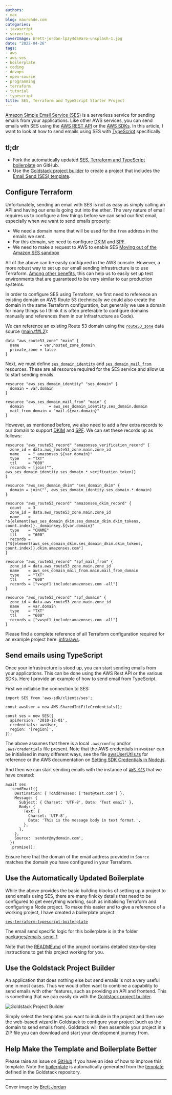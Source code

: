```yaml
---
authors:
- max
blog: maxrohde.com
categories:
- javascript
- serverless
coverImage: brett-jordan-lpzy4da9aro-unsplash-1.jpg
date: "2022-04-26"
tags:
- aws
- aws-ses
- boilerplate
- coding
- devops
- open-source
- programming
- terraform
- tutorial
- typescript
title: SES, Terraform and TypeScript Starter Project
---
```


[Amazon Simple Email Service (SES)](https://aws.amazon.com/ses/) is a serverless service for sending emails from your applications. Like other AWS services, you can send emails with SES using the [AWS REST API](https://docs.aws.amazon.com/apigateway/latest/developerguide/apigateway-rest-api.html) or the [AWS SDKs](https://aws.amazon.com/tools/). In this article, I want to look at how to send emails using SES with [TypeScript](https://www.typescriptlang.org/) specifically.

## tl;dr

- Fork the automatically updated [SES, Terraform and TypeScript boilerplate](https://github.com/goldstack/ses-terraform-typescript-boilerplate) on GitHub.
- Use the [Goldstack project builder](https://goldstack.party/build) to create a project that includes the [Email Send (SES) template](https://goldstack.party/templates/ses).

## Configure Terraform

Unfortunately, sending an email with SES is not as easy as simply calling an API and having our emails going out into the ether. The very nature of email requires us to configure a few things before we can send our first email, especially when we want to send emails properly:

- We need a domain name that will be used for the `from` address in the emails we sent.
- For this domain, we need to configure [DKIM](https://en.wikipedia.org/wiki/DomainKeys_Identified_Mail) and [SPF](https://en.wikipedia.org/wiki/Sender_Policy_Framework).
- We need to make a request to AWS to enable SES [Moving out of the Amazon SES sandbox](https://docs.aws.amazon.com/ses/latest/dg/request-production-access.html)

All of the above can be easily configured in the AWS console. However, a more robust way to set up our email sending infrastructure is to use Terraform. [Among other benefits](https://poddardiksha.wordpress.com/2021/08/09/introduction-to-infrastructure-as-code-with-terraform-and-how-to-configure-terraform-server/), this can help us to easily set up test environments that are guaranteed to be very similar to our production systems.

In order to configure SES using Terraform, we first need to reference an existing domain on AWS Route 53 (technically we could also create the domain in the same Terraform configuration, but generally we use a domain for many things so I think it is often preferable to configure domains manually and references them in our Infrastructure as Code).

We can reference an existing Route 53 domain using the [`route53_zone`](https://registry.terraform.io/providers/hashicorp/aws/latest/docs/data-sources/route53_zone) data source ([main.tf#L2](https://github.com/goldstack/ses-terraform-typescript-boilerplate/blob/master/packages/email-send-1/infra/aws/main.tf#L2)):

```
data "aws_route53_zone" "main" {
  name         = var.hosted_zone_domain
  private_zone = false
}
```

Next, we must define [`ses_domain_identity`](https://registry.terraform.io/providers/hashicorp/aws/latest/docs/resources/ses_domain_identity) and [`ses_domain_mail_from`](https://registry.terraform.io/providers/hashicorp/aws/latest/docs/resources/ses_domain_mail_from) resources. These are all resource required for the SES service and allow us to start sending emails.

```
resource "aws_ses_domain_identity" "ses_domain" {
  domain = var.domain
}

resource "aws_ses_domain_mail_from" "main" {
  domain           = aws_ses_domain_identity.ses_domain.domain
  mail_from_domain = "mail.${var.domain}"
}
```

However, as mentioned before, we also need to add a few extra records to our domain to support [DKIM](https://en.wikipedia.org/wiki/DomainKeys_Identified_Mail) and [SPF](https://en.wikipedia.org/wiki/Sender_Policy_Framework). We can set these records up as follows:

```
resource "aws_route53_record" "amazonses_verification_record" {
  zone_id = data.aws_route53_zone.main.zone_id
  name    = "_amazonses.${var.domain}"
  type    = "TXT"
  ttl     = "600"
  records = [join("", aws_ses_domain_identity.ses_domain.*.verification_token)]
}

resource "aws_ses_domain_dkim" "ses_domain_dkim" {
  domain = join("", aws_ses_domain_identity.ses_domain.*.domain)
}

resource "aws_route53_record" "amazonses_dkim_record" {
  count   = 3
  zone_id = data.aws_route53_zone.main.zone_id
  name    = "${element(aws_ses_domain_dkim.ses_domain_dkim.dkim_tokens, count.index)}._domainkey.${var.domain}"
  type    = "CNAME"
  ttl     = "600"
  records = ["${element(aws_ses_domain_dkim.ses_domain_dkim.dkim_tokens, count.index)}.dkim.amazonses.com"]
}

resource "aws_route53_record" "spf_mail_from" {
  zone_id = data.aws_route53_zone.main.zone_id
  name    = aws_ses_domain_mail_from.main.mail_from_domain
  type    = "TXT"
  ttl     = "600"
  records = ["v=spf1 include:amazonses.com -all"]
}

resource "aws_route53_record" "spf_domain" {
  zone_id = data.aws_route53_zone.main.zone_id
  name    = var.domain
  type    = "TXT"
  ttl     = "600"
  records = ["v=spf1 include:amazonses.com -all"]
}
```

Please find a complete reference of all Terraform configuration required for an example project here: [infra/aws](https://github.com/goldstack/ses-terraform-typescript-boilerplate/tree/master/packages/email-send-1/infra/aws).

## Send emails using TypeScript

Once your infrastructure is stood up, you can start sending emails from your applications. This can be done using the AWS Rest API or the various SDKs. Here I provide an example of how to send email from TypeScript.

First we initialise the connection to SES:

```
import SES from 'aws-sdk/clients/ses';

const awsUser = new AWS.SharedIniFileCredentials();

const ses = new SES({
  apiVersion: '2010-12-01',
  credentials: awsUser,
  region: '[region]',
});
```

The above assumes that there is a local `.aws/config` and/or `.aws/credentials` file present. Note that the AWS credentials in `awsUser` can be initialised in many different ways, see the file [awsUserUtils.ts](https://github.com/goldstack/goldstack/blob/master/workspaces/templates-lib/packages/infra-aws/src/awsUserUtils.ts) for reference or the AWS documentation on [Setting SDK Credentials in Node.js](https://docs.aws.amazon.com/sdk-for-javascript/v2/developer-guide/setting-credentials-node.html).

And then we can start sending emails with the instance of [`AWS.SES`](https://docs.aws.amazon.com/AWSJavaScriptSDK/latest/AWS/SES.html) that we have created:

```
await ses
  .sendEmail({
    Destination: { ToAddresses: ['test@test.com'] },
    Message: {
      Subject: { Charset: 'UTF-8', Data: 'Test email' },
      Body: {
        Text: {
          Charset: 'UTF-8',
          Data: 'This is the message body in text format.',
        },
      },
    },
    Source: 'sender@mydomain.com',
  })
  .promise();
```

Ensure here that the domain of the email address provided in `Source` matches the domain you have configured in your Terraform.

## Use the Automatically Updated Boilerplate

While the above provides the basic building blocks of setting up a project to send emails using SES, there are many finicky details that need to be configured to get everything working, such as initialising Terraform and configuring a Node project. To make this easier and to give a reference of a working project, I have created a boilerplate project:

[`ses-terraform-typescript-boilerplate`](https://github.com/goldstack/ses-terraform-typescript-boilerplate)

The email send specific logic for this boilerplate is in the folder [packages/emails-send-1](https://github.com/goldstack/ses-terraform-typescript-boilerplate/tree/master/packages/email-send-1).

Note that the [README.md](https://github.com/goldstack/ses-terraform-typescript-boilerplate#readme) of the project contains detailed step-by-step instructions to get this project working for you.

## Use the Goldstack Project Builder

An application that does nothing else but send emails is not a very useful one in most cases. Thus we would often want to combine a capability to send emails with other features, such as providing an API and frontend. This is something that we can easily do with the [Goldstack project builder](https://goldstack.party/build).

![Goldstack Project Builder](images/goldstack_project_builder.png)

Simply select the templates you want to include in the project and then use the web-based wizard in Goldstack to configure your project (such as the domain to send emails from). Goldstack will then assemble your project in a ZIP file you can download and start your development journey from.

## Help Make the Template and Boilerplate Better

Please raise an issue on [GitHub](https://github.com/goldstack/goldstack/issues) if you have an idea of how to improve this template. Note the [boilerplate](https://github.com/goldstack/ses-terraform-typescript-boilerplate) is automatically generated from the [template](https://github.com/goldstack/goldstack/tree/master/workspaces/templates/packages/email-send) defined in the Goldstack repository.

---

Cover image by [Brett Jordan](https://unsplash.com/photos/LPZy4da9aRo)
